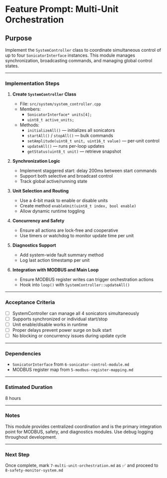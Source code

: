 # Feature Prompt: Multi-Unit Orchestration

## Purpose

Implement the `SystemController` class to coordinate simultaneous control of up to four `SonicatorInterface` instances. This module manages synchronization, broadcasting commands, and managing global control states.

---

### Implementation Steps

1. **Create `SystemController` Class**
   - File: `src/system/system_controller.cpp`
   - Members:
     - `SonicatorInterface* units[4];`
     - `uint8_t active_units;`
   - Methods:
     - `initializeAll()` — initializes all sonicators
     - `startAll()` / `stopAll()` — bulk commands
     - `setAmplitude(uint8_t unit, uint16_t value)` — per-unit control
     - `updateAll()` — runs per-loop updates
     - `getStatus(uint8_t unit)` — retrieve snapshot

2. **Synchronization Logic**
   - Implement staggered start: delay 200ms between start commands
   - Support both selective and broadcast control
   - Track global active/running state

3. **Unit Selection and Routing**
   - Use a 4-bit mask to enable or disable units
   - Create method `enableUnit(uint8_t index, bool enable)`
   - Allow dynamic runtime toggling

4. **Concurrency and Safety**
   - Ensure all actions are lock-free and cooperative
   - Use timers or watchdog to monitor update time per unit

5. **Diagnostics Support**
   - Add system-wide fault summary method
   - Log last action timestamp per unit

6. **Integration with MODBUS and Main Loop**
   - Ensure MODBUS register writes can trigger orchestration actions
   - Hook into `loop()` with `SystemController::updateAll()`

---

### Acceptance Criteria

- [ ] SystemController can manage all 4 sonicators simultaneously
- [ ] Supports synchronized or individual start/stop
- [ ] Unit enable/disable works in runtime
- [ ] Proper delays prevent power surge on bulk start
- [ ] No blocking or concurrency issues during update cycle

---

### Dependencies

- `SonicatorInterface` from `6-sonicator-control-module.md`
- MODBUS register map from `5-modbus-register-mapping.md`

---

### Estimated Duration

8 hours

---

### Notes

This module provides centralized coordination and is the primary integration point for MODBUS, safety, and diagnostics modules. Use debug logging throughout development.

---

### Next Step

Once complete, mark `7-multi-unit-orchestration.md` as ✅ and proceed to `8-safety-monitor-system.md`
